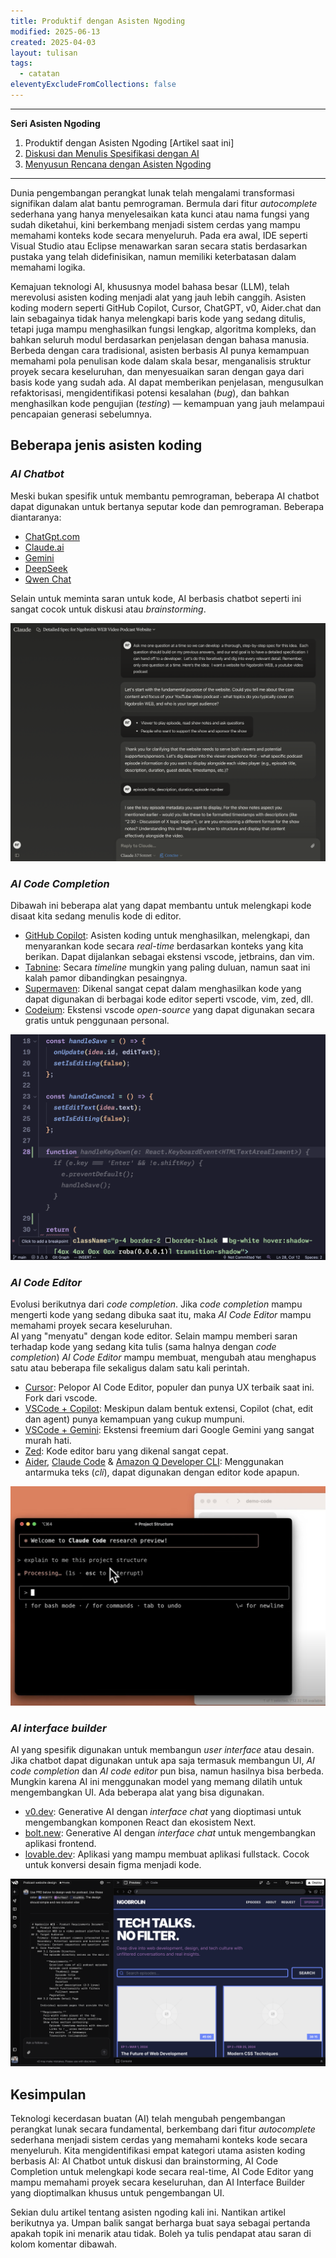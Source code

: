 ```yaml
---
title: Produktif dengan Asisten Ngoding
modified: 2025-06-13
created: 2025-04-03
layout: tulisan
tags:
  - catatan
eleventyExcludeFromCollections: false
---
```


--- 
**Seri Asisten Ngoding**
1. Produktif dengan Asisten Ngoding [Artikel saat ini]
2. [Diskusi dan Menulis Spesifikasi dengan AI](/catatan/asisten-ngoding-2)
3. [Menyusun Rencana dengan Asisten Ngoding](/catatan/asisten-ngoding-3) 
---

Dunia pengembangan perangkat lunak telah mengalami transformasi signifikan dalam alat bantu pemrograman. Bermula dari fitur *autocomplete* sederhana yang hanya menyelesaikan kata kunci atau nama fungsi yang sudah diketahui, kini berkembang menjadi sistem cerdas yang mampu memahami konteks kode secara menyeluruh. Pada era awal, IDE seperti Visual Studio atau Eclipse menawarkan saran secara statis berdasarkan pustaka yang telah didefinisikan, namun memiliki keterbatasan dalam memahami logika.

Kemajuan teknologi AI, khususnya model bahasa besar (LLM), telah merevolusi asisten koding menjadi alat yang jauh lebih canggih. Asisten koding modern seperti GitHub Copilot, Cursor, ChatGPT, v0, Aider.chat dan lain sebagainya tidak hanya melengkapi baris kode yang sedang ditulis, tetapi juga mampu menghasilkan fungsi lengkap, algoritma kompleks, dan bahkan seluruh modul berdasarkan penjelasan dengan bahasa manusia. Berbeda dengan cara tradisional, asisten berbasis AI punya kemampuan memahami pola penulisan kode dalam skala besar, menganalisis struktur proyek secara keseluruhan, dan menyesuaikan saran dengan gaya dari basis kode yang sudah ada. AI dapat memberikan penjelasan, mengusulkan refaktorisasi, mengidentifikasi potensi kesalahan (*bug*), dan bahkan menghasilkan kode pengujian (*testing*) — kemampuan yang jauh melampaui pencapaian generasi sebelumnya.

## Beberapa jenis asisten koding

### *AI Chatbot*

Meski bukan spesifik untuk membantu pemrograman, beberapa AI chatbot dapat digunakan untuk bertanya seputar kode dan pemrograman. Beberapa diantaranya:    
   - [ChatGpt.com](https://chatgpt.com/)
   - [Claude.ai](https://claude.ai)
   - [Gemini](https://gemini.google.com/)
   - [DeepSeek](https://chat.deepseek.com)
   - [Qwen Chat](https://chat.qwen.ai/)
    
   Selain untuk meminta saran untuk kode, AI berbasis chatbot seperti ini sangat cocok untuk diskusi atau *brainstorming*.
       
![contoh chatbot](/assets/asisten/claude.png)

###  *AI Code Completion*

Dibawah ini beberapa alat yang dapat membantu untuk melengkapi kode disaat kita sedang menulis kode di editor.
- [GitHub Copilot](https://github.com/features/copilot): Asisten koding untuk menghasilkan, melengkapi, dan menyarankan kode secara *real-time* berdasarkan konteks yang kita berikan. Dapat dijalankan sebagai ekstensi vscode, jetbrains, dan vim.
- [Tabnine](https://www.tabnine.com/): Secara *timeline* mungkin yang paling duluan, namun saat ini kalah pamor dibandingkan pesaingnya.
- [Supermaven](https://supermaven.com/): Dikenal sangat cepat dalam menghasilkan kode yang dapat digunakan di berbagai kode editor seperti vscode, vim, zed, dll.
- [Codeium](https://codeium.com/): Ekstensi vscode *open-source* yang dapat digunakan secara gratis untuk penggunaan personal.

![contoh code completion](/assets/asisten/completion.png)

###  *AI Code Editor*

Evolusi berikutnya dari *code completion*. Jika *code completion* mampu mengerti kode yang sedang dibuka saat itu, maka *AI Code Editor* mampu memahami proyek secara keseluruhan.    
AI yang "menyatu" dengan kode editor. Selain mampu memberi saran terhadap kode yang sedang kita tulis (sama halnya dengan *code completion*) *AI Code Editor* mampu membuat, mengubah atau menghapus satu atau beberapa file sekaligus dalam satu kali perintah.    
- [Cursor](https://www.cursor.com/): Pelopor AI Code Editor, populer dan punya UX terbaik saat ini. Fork dari vscode.
- [VSCode + Copilot](https://code.visualstudio.com/docs/copilot/overview): Meskipun dalam bentuk extensi, Copilot (chat, edit dan agent) punya kemampuan yang cukup mumpuni.
- [VSCode + Gemini](https://marketplace.visualstudio.com/items?itemName=Google.geminicodeassist): Ekstensi freemium dari Google Gemini yang sangat murah hati.
- [Zed](https://zed.dev/): Kode editor baru yang dikenal sangat cepat.
- [Aider](https://aider.chat/), [Claude Code](https://docs.anthropic.com/en/docs/agents-and-tools/claude-code/overview) & [Amazon Q Developer CLI](https://aws.amazon.com/blogs/devops/introducing-the-enhanced-command-line-interface-in-amazon-q-developer/): Menggunakan antarmuka teks (*cli*), dapat digunakan dengan editor kode apapun.

![Contoh coding assistant Claude Code](/assets/asisten/claude-code.jpg)

###  *AI interface builder*

AI yang spesifik digunakan untuk membangun *user interface* atau desain. Jika chatbot dapat digunakan untuk apa saja termasuk membangun UI, *AI code completion* dan *AI code editor* pun bisa, namun hasilnya bisa berbeda. Mungkin karena AI ini menggunakan model yang memang dilatih untuk mengembangkan UI. Ada beberapa alat yang bisa digunakan.
- [v0.dev](https://v0.dev/): Generative AI dengan *interface chat* yang dioptimasi untuk mengembangkan komponen React dan ekosistem Next.
- [bolt.new](https://bolt.new/?rid=nzeu0d): Generative AI dengan *interface chat* untuk mengembangkan aplikasi frontend.
- [lovable.dev](https://lovable.dev/): Aplikasi yang mampu membuat aplikasi fullstack. Cocok untuk konversi desain figma menjadi kode.

![contoh tangkapan layar dari v0](/assets/asisten/v0.png)

## Kesimpulan
Teknologi kecerdasan buatan (AI) telah mengubah pengembangan perangkat lunak secara fundamental, berkembang dari fitur *autocomplete* sederhana menjadi sistem cerdas yang memahami konteks kode secara menyeluruh. Kita mengidentifikasi empat kategori utama asisten koding berbasis AI: AI Chatbot untuk diskusi dan brainstorming, AI Code Completion untuk melengkapi kode secara real-time, AI Code Editor yang mampu memahami proyek secara keseluruhan, dan AI Interface Builder yang dioptimalkan khusus untuk pengembangan UI.

Sekian dulu artikel tentang asisten ngoding kali ini. Nantikan artikel berikutnya ya. Umpan balik sangat berharga buat saya sebagai pertanda apakah topik ini menarik atau tidak. Boleh ya tulis pendapat atau saran di kolom komentar dibawah.
